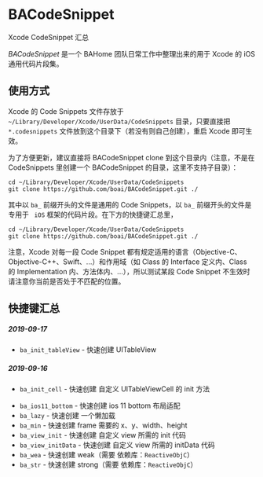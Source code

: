# BACodeSnippet
Xcode  CodeSnippet 汇总

*BACodeSnippet* 是一个 BAHome 团队日常工作中整理出来的用于 Xcode 的 iOS 通用代码片段集。

## 使用方式

Xcode 的 Code Snippets 文件存放于 `~/Library/Developer/Xcode/UserData/CodeSnippets` 目录，只要直接把 `*.codesnippets` 文件放到这个目录下（若没有则自己创建），重启 Xcode 即可生效。

为了方便更新，建议直接将  BACodeSnippet clone 到这个目录内（注意，不是在 CodeSnippets 里创建一个 BACodeSnippet 的目录，这里不支持子目录）：

```
cd ~/Library/Developer/Xcode/UserData/CodeSnippets
git clone https://github.com/boai/BACodeSnippet.git ./
```

其中以 `ba_` 前缀开头的文件是通用的 Code Snippets，以 `ba_` 前缀开头的文件是专用于 ` iOS` 框架的代码片段。在下方的快捷键汇总里，

```
cd ~/Library/Developer/Xcode/UserData/CodeSnippets
git clone https://github.com/boai/BACodeSnippet.git ./
```

注意，Xcode 对每一段 Code Snippet 都有规定适用的语言（Objective-C、Objective-C++、Swift、...）和作用域（如 Class 的 Interface 定义内、Class 的 Implementation 内、方法体内、...），所以测试某段 Code Snippet 不生效时请注意你当前是否处于不匹配的位置。

## 快捷键汇总

##### 2019-09-17 

- `ba_init_tableView` - 快速创建 UITableView 

##### 2019-09-16 

- `ba_init_cell` - 快速创建 自定义 UITableViewCell 的 init 方法

* `ba_ios11_bottom` - 快速创建 ios 11 bottom 布局适配
* `ba_lazy` - 快速创建 一个懒加载
* `ba_min` - 快速创建 frame 需要的 x、y、width、height
* `ba_view_init` - 快速创建 自定义 view 所需的 init 代码
* `ba_view_initData` - 快速创建 自定义 view 所需的 initData 代码
* `ba_wea` - 快速创建 weak（需要 依赖库：`ReactiveObjC`）
* `ba_str` - 快速创建 strong（需要 依赖库：`ReactiveObjC`）